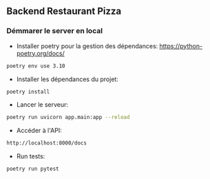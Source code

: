 ## Backend Restaurant Pizza

### Démmarer le server en local
- Installer poetry pour la gestion des dépendances: https://python-poetry.org/docs/
```bash
poetry env use 3.10
```

- Installer les dépendances du projet:
```bash
poetry install
```

- Lancer le serveur:
```bash
poetry run uvicorn app.main:app --reload
```

- Accéder à l'API:
```bash
http://localhost:8000/docs
```

- Run tests:
```bash
poetry run pytest
```